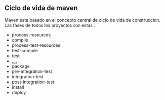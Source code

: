 ## Ciclo de vida de maven

Maven esta basado en el concepto central de ciclo de vida de construccion. Las fases de todos los proyectos son estas : <!-- .element: class="fragment" --> 

- process-resources <!-- .element: class="fragment" --> 
- compile <!-- .element: class="fragment" --> 
- process-test-resources <!-- .element: class="fragment" --> 
- test-compile <!-- .element: class="fragment" --> 
- test <!-- .element: class="fragment" --> 
- [....](http://maven.apache.org/guides/introduction/introduction-to-the-lifecycle.html#Lifecycle_Reference) <!-- .element: class="fragment" --> 
- package <!-- .element: class="fragment" --> 
- pre-integration-test <!-- .element: class="fragment" --> 
- integration-test	<!-- .element: class="fragment" --> 
- post-integration-test	<!-- .element: class="fragment" --> 
- install <!-- .element: class="fragment" --> 
- deploy <!-- .element: class="fragment" --> 

